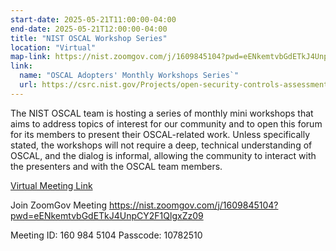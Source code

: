 ```yaml
---
start-date: 2025-05-21T11:00:00-04:00
end-date: 2025-05-21T12:00:00-04:00
title: "NIST OSCAL Workshop Series"
location: "Virtual"
map-link: https://nist.zoomgov.com/j/1609845104?pwd=eENkemtvbGdETkJ4UnpCY2F1QlgxZz09
link:
  name: "OSCAL Adopters' Monthly Workshops Series`"
  url: https://csrc.nist.gov/Projects/open-security-controls-assessment-language/oscal-adopters-workshops
---
```


The NIST OSCAL team is hosting a series of monthly mini workshops that aims to address topics of interest for our community and to open this forum for its members to present their OSCAL-related work. Unless specifically stated, the workshops will not require a deep, technical understanding of OSCAL, and the dialog is informal, allowing the community to interact with the presenters and with the OSCAL team members.


[Virtual Meeting Link](https://nist.zoomgov.com/j/1609845104?pwd=eENkemtvbGdETkJ4UnpCY2F1QlgxZz09)

Join ZoomGov Meeting
https://nist.zoomgov.com/j/1609845104?pwd=eENkemtvbGdETkJ4UnpCY2F1QlgxZz09

Meeting ID: 160 984 5104
Passcode: 10782510

